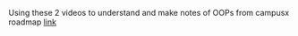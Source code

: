 Using these 2 videos to understand and make notes of OOPs
from campusx roadmap [link](https://www.youtube.com/watch?v=1s869EfxoDo)